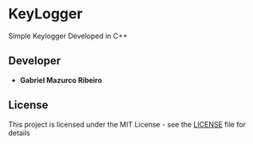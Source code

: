 # KeyLogger

Simple Keylogger Developed in C++

## Developer

* **Gabriel Mazurco Ribeiro**

## License

This project is licensed under the MIT License - see the [LICENSE](LICENSE) file for details
